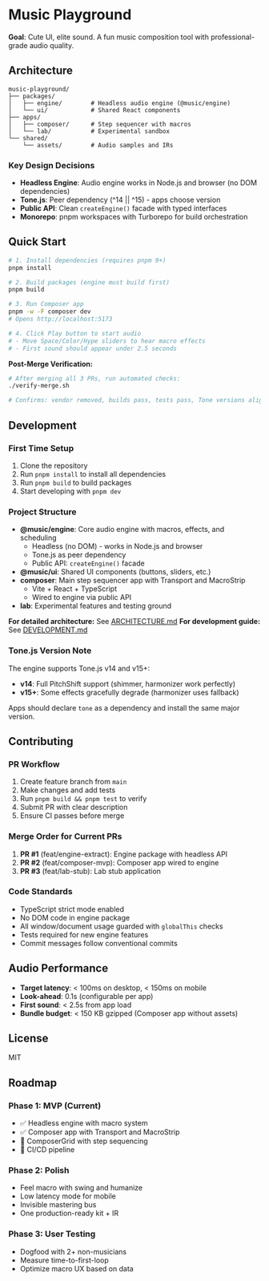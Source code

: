 # Music Playground

**Goal**: Cute UI, elite sound. A fun music composition tool with professional-grade audio quality.

## Architecture

```
music-playground/
├── packages/
│   ├── engine/        # Headless audio engine (@music/engine)
│   └── ui/            # Shared React components
├── apps/
│   ├── composer/      # Step sequencer with macros
│   └── lab/           # Experimental sandbox
└── shared/
    └── assets/        # Audio samples and IRs
```

### Key Design Decisions

- **Headless Engine**: Audio engine works in Node.js and browser (no DOM dependencies)
- **Tone.js**: Peer dependency (^14 || ^15) - apps choose version
- **Public API**: Clean `createEngine()` facade with typed interfaces
- **Monorepo**: pnpm workspaces with Turborepo for build orchestration

## Quick Start

```bash
# 1. Install dependencies (requires pnpm 9+)
pnpm install

# 2. Build packages (engine must build first)
pnpm build

# 3. Run Composer app
pnpm -w -F composer dev
# Opens http://localhost:5173

# 4. Click Play button to start audio
# - Move Space/Color/Hype sliders to hear macro effects
# - First sound should appear under 2.5 seconds
```

**Post-Merge Verification:**
```bash
# After merging all 3 PRs, run automated checks:
./verify-merge.sh

# Confirms: vendor removed, builds pass, tests pass, Tone versions aligned
```

## Development

### First Time Setup

1. Clone the repository
2. Run `pnpm install` to install all dependencies
3. Run `pnpm build` to build packages
4. Start developing with `pnpm dev`

### Project Structure

- **@music/engine**: Core audio engine with macros, effects, and scheduling
  - Headless (no DOM) - works in Node.js and browser
  - Tone.js as peer dependency
  - Public API: `createEngine()` facade
- **@music/ui**: Shared UI components (buttons, sliders, etc.)
- **composer**: Main step sequencer app with Transport and MacroStrip
  - Vite + React + TypeScript
  - Wired to engine via public API
- **lab**: Experimental features and testing ground

**For detailed architecture:** See [ARCHITECTURE.md](./ARCHITECTURE.md)
**For development guide:** See [DEVELOPMENT.md](./DEVELOPMENT.md)

### Tone.js Version Note

The engine supports Tone.js v14 and v15+:
- **v14**: Full PitchShift support (shimmer, harmonizer work perfectly)
- **v15+**: Some effects gracefully degrade (harmonizer uses fallback)

Apps should declare `tone` as a dependency and install the same major version.

## Contributing

### PR Workflow

1. Create feature branch from `main`
2. Make changes and add tests
3. Run `pnpm build && pnpm test` to verify
4. Submit PR with clear description
5. Ensure CI passes before merge

### Merge Order for Current PRs

1. **PR #1** (feat/engine-extract): Engine package with headless API
2. **PR #2** (feat/composer-mvp): Composer app wired to engine
3. **PR #3** (feat/lab-stub): Lab stub application

### Code Standards

- TypeScript strict mode enabled
- No DOM code in engine package
- All window/document usage guarded with `globalThis` checks
- Tests required for new engine features
- Commit messages follow conventional commits

## Audio Performance

- **Target latency**: < 100ms on desktop, < 150ms on mobile
- **Look-ahead**: 0.1s (configurable per app)
- **First sound**: < 2.5s from app load
- **Bundle budget**: < 150 KB gzipped (Composer app without assets)

## License

MIT

## Roadmap

### Phase 1: MVP (Current)
- ✅ Headless engine with macro system
- ✅ Composer app with Transport and MacroStrip
- 🔄 ComposerGrid with step sequencing
- 🔄 CI/CD pipeline

### Phase 2: Polish
- Feel macro with swing and humanize
- Low latency mode for mobile
- Invisible mastering bus
- One production-ready kit + IR

### Phase 3: User Testing
- Dogfood with 2+ non-musicians
- Measure time-to-first-loop
- Optimize macro UX based on data

